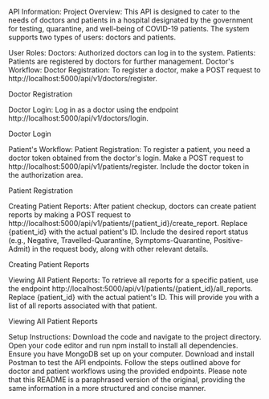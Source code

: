 API Information:
Project Overview:
This API is designed to cater to the needs of doctors and patients in a hospital designated by the government for testing, quarantine, and well-being of COVID-19 patients. The system supports two types of users: doctors and patients.

User Roles:
Doctors: Authorized doctors can log in to the system.
Patients: Patients are registered by doctors for further management.
Doctor's Workflow:
Doctor Registration: To register a doctor, make a POST request to http://localhost:5000/api/v1/doctors/register. 

Doctor Registration

Doctor Login: Log in as a doctor using the endpoint http://localhost:5000/api/v1/doctors/login. 

Doctor Login

Patient's Workflow:
Patient Registration: To register a patient, you need a doctor token obtained from the doctor's login. Make a POST request to http://localhost:5000/api/v1/patients/register. Include the doctor token in the authorization area. 

Patient Registration

Creating Patient Reports: After patient checkup, doctors can create patient reports by making a POST request to http://localhost:5000/api/v1/patients/{patient_id}/create_report. Replace {patient_id} with the actual patient's ID. Include the desired report status (e.g., Negative, Travelled-Quarantine, Symptoms-Quarantine, Positive-Admit) in the request body, along with other relevant details.

Creating Patient Reports

Viewing All Patient Reports: To retrieve all reports for a specific patient, use the endpoint http://localhost:5000/api/v1/patients/{patient_id}/all_reports. Replace {patient_id} with the actual patient's ID. This will provide you with a list of all reports associated with that patient.

Viewing All Patient Reports

Setup Instructions:
Download the code and navigate to the project directory.
Open your code editor and run npm install to install all dependencies.
Ensure you have MongoDB set up on your computer.
Download and install Postman to test the API endpoints.
Follow the steps outlined above for doctor and patient workflows using the provided endpoints.
Please note that this README is a paraphrased version of the original, providing the same information in a more structured and concise manner.